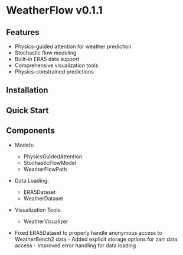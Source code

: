 # WeatherFlow v0.1.1

## Features
- Physics-guided attention for weather prediction
- Stochastic flow modeling
- Built-in ERA5 data support
- Comprehensive visualization tools
- Physics-constrained predictions

## Installation

## Quick Start

## Components
- Models:
  - PhysicsGuidedAttention
  - StochasticFlowModel
  - WeatherFlowPath
- Data Loading:
  - ERA5Dataset
  - WeatherDataset
- Visualization Tools:
  - WeatherVisualizer

- Fixed ERA5Dataset to properly handle anonymous access to WeatherBench2 data - Added explicit storage options for zarr data access - Improved error handling for data loading 